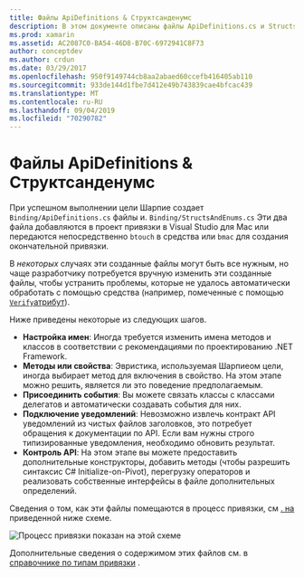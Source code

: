 ```yaml
---
title: Файлы ApiDefinitions & Структсанденумс
description: В этом документе описаны файлы ApiDefinitions.cs и StructsAndEnums.cs, которые создает целевое Шарпие. Затем эти файлы используются для доступа к коду цели-C из C#.
ms.prod: xamarin
ms.assetid: AC2087C0-BA54-46D8-B70C-6972941C8F73
author: conceptdev
ms.author: crdun
ms.date: 03/29/2017
ms.openlocfilehash: 950f9149744cb8aa2abaed60ccefb416405ab110
ms.sourcegitcommit: 933de144d1fbe7d412e49b743839cae4bfcac439
ms.translationtype: MT
ms.contentlocale: ru-RU
ms.lasthandoff: 09/04/2019
ms.locfileid: "70290782"
---
```

# <a name="apidefinitions--structsandenums-files"></a>Файлы ApiDefinitions & Структсанденумс

При успешном выполнении цели Шарпие создает `Binding/ApiDefinitions.cs` файлы и. `Binding/StructsAndEnums.cs`
Эти два файла добавляются в проект привязки в Visual Studio для Mac или передаются непосредственно `btouch` в средства или `bmac` для создания окончательной привязки.

В *некоторых* случаях эти созданные файлы могут быть все нужным, но чаще разработчику потребуется вручную изменить эти созданные файлы, чтобы устранить проблемы, которые не удалось автоматически обработать с помощью средства (например, помеченные с помощью [ `Verify`атрибут](~/cross-platform/macios/binding/objective-sharpie/platform/verify.md)).

Ниже приведены некоторые из следующих шагов.

- **Настройка имен**: Иногда требуется изменить имена методов и классов в соответствии с рекомендациями по проектированию .NET Framework.
- **Методы или свойства**: Эвристика, используемая Шарпиеом цели, иногда выбирает метод для включения в свойство. На этом этапе можно решить, является ли это поведение предполагаемым.
- **Присоединить события**: Вы можете связать классы с классами делегатов и автоматически создавать события для них.
- **Подключение уведомлений**: Невозможно извлечь контракт API уведомлений из чистых файлов заголовков, это потребует обращения к документации по API. Если вам нужны строго типизированные уведомления, необходимо обновить результат.
- **Контроль API**: На этом этапе вы можете предоставить дополнительные конструкторы, добавить методы (чтобы разрешить синтаксис C# Initialize-on-Pivot), перегрузку операторов и реализовать собственные интерфейсы в файле дополнительных определений.

Сведения о том, как эти файлы помещаются в процесс привязки, см [. на](~/cross-platform/macios/binding/objective-c-libraries.md) приведенной ниже схеме.

![](apidefinitions-structsandenums-images/binding-flowchart.png "Процесс привязки показан на этой схеме")

Дополнительные сведения о содержимом этих файлов см. в [справочнике по типам привязки](~/cross-platform/macios/binding/binding-types-reference.md) .

